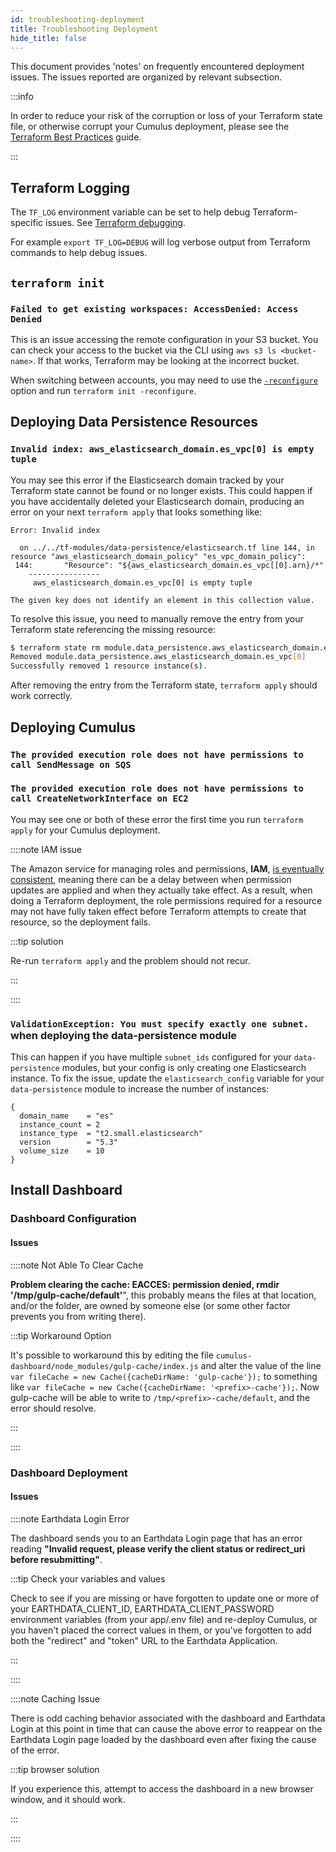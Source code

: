 ```yaml
---
id: troubleshooting-deployment
title: Troubleshooting Deployment
hide_title: false
---
```


This document provides 'notes' on frequently encountered deployment issues. The issues reported are organized by relevant subsection.

:::info

In order to reduce your risk of the corruption or loss of your
Terraform state file, or otherwise corrupt your Cumulus deployment, please see
the [Terraform Best Practices](../deployment/terraform-best-practices.md) guide.

:::

## Terraform Logging

The `TF_LOG` environment variable can be set to help debug Terraform-specific issues. See [Terraform debugging](https://www.terraform.io/docs/internals/debugging.html).

For example `export TF_LOG=DEBUG` will log verbose output from Terraform commands to help debug issues.

## `terraform init`

### `Failed to get existing workspaces: AccessDenied: Access Denied`

This is an issue accessing the remote configuration in your S3 bucket. You can check your access to the bucket via the CLI using `aws s3 ls <bucket-name>`. If that works, Terraform may be looking at the incorrect bucket.

When switching between accounts, you may need to use the [`-reconfigure`](https://www.terraform.io/docs/commands/init.html#backend-initialization) option and run `terraform init -reconfigure`.

## Deploying Data Persistence Resources

### `Invalid index: aws_elasticsearch_domain.es_vpc[0] is empty tuple`

You may see this error if the Elasticsearch domain tracked by your Terraform state cannot be found or no longer exists. This could happen if you have accidentally deleted your Elasticsearch domain, producing an error on your next `terraform apply` that looks something like:

```plain
Error: Invalid index

  on ../../tf-modules/data-persistence/elasticsearch.tf line 144, in resource "aws_elasticsearch_domain_policy" "es_vpc_domain_policy":
 144:       "Resource": "${aws_elasticsearch_domain.es_vpc[[0].arn}/*"
    ----------------
     aws_elasticsearch_domain.es_vpc[0] is empty tuple

The given key does not identify an element in this collection value.
```

To resolve this issue, you need to manually remove the entry from your Terraform state referencing the missing resource:

```bash
$ terraform state rm module.data_persistence.aws_elasticsearch_domain.es_vpc
Removed module.data_persistence.aws_elasticsearch_domain.es_vpc[0]
Successfully removed 1 resource instance(s).
```

After removing the entry from the Terraform state, `terraform apply` should work correctly.

## Deploying Cumulus

### `The provided execution role does not have permissions to call SendMessage on SQS`

### `The provided execution role does not have permissions to call CreateNetworkInterface on EC2`

You may see one or both of these error the first time you run `terraform apply` for your Cumulus deployment.

::::note IAM issue

The Amazon service for managing roles and permissions, **IAM**, [is eventually consistent](https://docs.aws.amazon.com/IAM/latest/UserGuide/troubleshoot_general.html#troubleshoot_general_eventual-consistency), meaning there can be a delay between when permission updates are applied and when they actually take effect. As a result, when doing a Terraform deployment, the role permissions required for a resource may not have fully taken effect before Terraform attempts to create that resource, so the deployment fails.

:::tip solution

Re-run `terraform apply` and the problem should not recur.

:::

::::

### `ValidationException: You must specify exactly one subnet.` when deploying the data-persistence module

This can happen if you have multiple `subnet_ids` configured for your
`data-persistence` modules, but your config is only creating one
Elasticsearch instance. To fix the issue, update the `elasticsearch_config`
variable for your `data-persistence` module to increase the number of instances:

```hcl
{
  domain_name    = "es"
  instance_count = 2
  instance_type  = "t2.small.elasticsearch"
  version        = "5.3"
  volume_size    = 10
}
```

## Install Dashboard

### Dashboard Configuration

#### Issues

::::note Not Able To Clear Cache

**Problem clearing the cache: EACCES: permission denied, rmdir '/tmp/gulp-cache/default'**", this probably means the files at that location, and/or the folder, are owned by someone else (or some other factor prevents you from writing there).

:::tip Workaround Option

It's possible to workaround this by editing the file `cumulus-dashboard/node_modules/gulp-cache/index.js` and alter the value of the line `var fileCache = new Cache({cacheDirName: 'gulp-cache'});` to something like `var fileCache = new Cache({cacheDirName: '<prefix>-cache'});`. Now gulp-cache will be able to write to `/tmp/<prefix>-cache/default`, and the error should resolve.

:::

::::

### Dashboard Deployment

#### Issues

::::note Earthdata Login Error

The dashboard sends you to an Earthdata Login page that has an error reading **"Invalid request, please verify the client status or redirect_uri before resubmitting"**.

:::tip Check your variables and values

Check to see if you are missing or have forgotten to update one or more of your EARTHDATA_CLIENT_ID, EARTHDATA_CLIENT_PASSWORD environment variables (from your app/.env file) and re-deploy Cumulus, or you haven't placed the correct values in them, or you've forgotten to add both the "redirect" and "token" URL to the Earthdata Application.

:::

::::

::::note Caching Issue

There is odd caching behavior associated with the dashboard and Earthdata Login at this point in time that can cause the above error to reappear on the Earthdata Login page loaded by the dashboard even after fixing the cause of the error.

:::tip browser solution

If you experience this, attempt to access the dashboard in a new browser window, and it should work.

:::

::::
